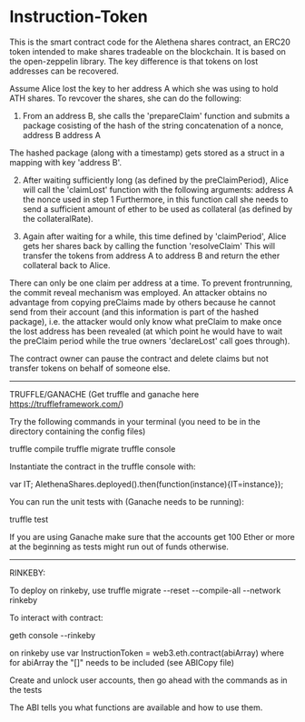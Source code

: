 # Instruction-Token
This is the smart contract code for the Alethena shares contract, an ERC20 token intended to make shares tradeable on the blockchain.
It is based on the open-zeppelin library. The key difference is that tokens on lost addresses can be recovered.

Assume Alice lost the key to her address A which she was using to hold ATH shares.
To revcover the shares, she can do the following:

1. From an address B, she calls the 'prepareClaim' function and submits a package cosisting of the hash of the string concatenation of 
    a nonce,
    address B
    address A

The hashed package (along with a timestamp) gets stored as a struct in a mapping with key 'address B'.

2. After waiting sufficiently long (as defined by the preClaimPeriod), Alice will call the 'claimLost' function with the following arguments:
    address A
    the nonce used in step 1
Furthermore, in this function call she needs to send a sufficient amount of ether to be used as collateral (as defined by the collateralRate).

3. Again after waiting for a while, this time defined by 'claimPeriod', Alice gets her shares back by calling the function 'resolveClaim'
This will transfer the tokens from address A to address B and return the ether collateral back to Alice.

There can only be one claim per address at a time. To prevent frontrunning, the commit reveal mechanism was employed.
An attacker obtains no advantage from copying preClaims made by others because he cannot send from their account (and this information is part of the hashed package), i.e. the attacker would only know what preClaim to make once the lost address has been revealed (at which point he would have to wait the preClaim period while the true owners 'declareLost' call goes through).

The contract owner can pause the contract and delete claims but not transfer tokens on behalf of someone else.


-----------------------------------------------------------------------------------------------
TRUFFLE/GANACHE
(Get truffle and ganache here https://truffleframework.com/)

Try the following commands in your terminal (you need to be in the directory containing the config files)

truffle compile
truffle migrate
truffle console

Instantiate the contract in the truffle console with:

var IT;
AlethenaShares.deployed().then(function(instance){IT=instance});

You can run the unit tests with (Ganache needs to be running):

truffle test

If you are using Ganache make sure that the accounts get 100 Ether or more at the beginning as tests might run out of funds otherwise.

------------------------------------------------
RINKEBY:

To deploy on rinkeby, use truffle migrate --reset --compile-all --network rinkeby

To interact with contract:

geth console --rinkeby

on rinkeby use var InstructionToken = web3.eth.contract(abiArray)
where for abiArray the "[]" needs to be included (see ABICopy file)

Create and unlock user accounts, then go ahead with the commands as in the tests

The ABI tells you what functions are available and how to use them. 

